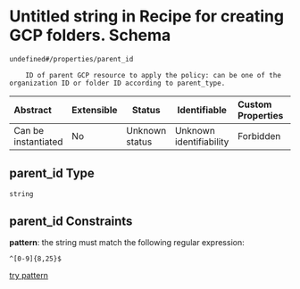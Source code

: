 # Untitled string in Recipe for creating GCP folders. Schema

```txt
undefined#/properties/parent_id
```

        ID of parent GCP resource to apply the policy: can be one of the organization ID or folder ID according to parent_type.


| Abstract            | Extensible | Status         | Identifiable            | Custom Properties | Additional Properties | Access Restrictions | Defined In                                                                                                    |
| :------------------ | ---------- | -------------- | ----------------------- | :---------------- | --------------------- | ------------------- | ------------------------------------------------------------------------------------------------------------- |
| Can be instantiated | No         | Unknown status | Unknown identifiability | Forbidden         | Allowed               | none                | [folder.schema.json\*](../../../../../../../../../../tmp/182028425/folder.schema.json "open original schema") |

## parent_id Type

`string`

## parent_id Constraints

**pattern**: the string must match the following regular expression: 

```regexp
^[0-9]{8,25}$
```

[try pattern](https://regexr.com/?expression=%5E%5B0-9%5D%7B8%2C25%7D%24 "try regular expression with regexr.com")
